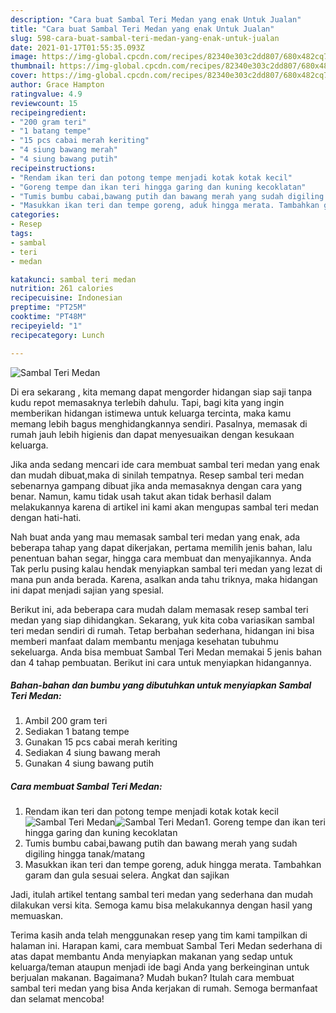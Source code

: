 ```yaml
---
description: "Cara buat Sambal Teri Medan yang enak Untuk Jualan"
title: "Cara buat Sambal Teri Medan yang enak Untuk Jualan"
slug: 598-cara-buat-sambal-teri-medan-yang-enak-untuk-jualan
date: 2021-01-17T01:55:35.093Z
image: https://img-global.cpcdn.com/recipes/82340e303c2dd807/680x482cq70/sambal-teri-medan-foto-resep-utama.jpg
thumbnail: https://img-global.cpcdn.com/recipes/82340e303c2dd807/680x482cq70/sambal-teri-medan-foto-resep-utama.jpg
cover: https://img-global.cpcdn.com/recipes/82340e303c2dd807/680x482cq70/sambal-teri-medan-foto-resep-utama.jpg
author: Grace Hampton
ratingvalue: 4.9
reviewcount: 15
recipeingredient:
- "200 gram teri"
- "1 batang tempe"
- "15 pcs cabai merah keriting"
- "4 siung bawang merah"
- "4 siung bawang putih"
recipeinstructions:
- "Rendam ikan teri dan potong tempe menjadi kotak kotak kecil"
- "Goreng tempe dan ikan teri hingga garing dan kuning kecoklatan"
- "Tumis bumbu cabai,bawang putih dan bawang merah yang sudah digiling hingga tanak/matang"
- "Masukkan ikan teri dan tempe goreng, aduk hingga merata. Tambahkan garam dan gula sesuai selera. Angkat dan sajikan"
categories:
- Resep
tags:
- sambal
- teri
- medan

katakunci: sambal teri medan 
nutrition: 261 calories
recipecuisine: Indonesian
preptime: "PT25M"
cooktime: "PT48M"
recipeyield: "1"
recipecategory: Lunch

---
```



![Sambal Teri Medan](https://img-global.cpcdn.com/recipes/82340e303c2dd807/680x482cq70/sambal-teri-medan-foto-resep-utama.jpg)

Di era  sekarang , kita memang dapat mengorder hidangan siap saji tanpa kudu repot memasaknya terlebih dahulu. Tapi, bagi kita yang ingin memberikan hidangan istimewa untuk keluarga tercinta, maka kamu memang lebih bagus menghidangkannya sendiri. Pasalnya, memasak di rumah jauh lebih higienis dan dapat menyesuaikan dengan kesukaan keluarga.

Jika anda sedang mencari ide cara membuat sambal teri medan yang enak dan mudah dibuat,maka di sinilah tempatnya. Resep sambal teri medan  sebenarnya gampang dibuat jika anda memasaknya dengan cara yang benar. Namun, kamu tidak usah takut akan tidak berhasil dalam melakukannya 
karena di artikel ini kami akan mengupas sambal teri medan dengan hati-hati.  



Nah buat anda yang mau memasak sambal teri medan yang enak, ada beberapa tahap yang dapat dikerjakan, pertama memilih jenis bahan, lalu penentuan bahan segar, hingga cara membuat dan menyajikannya. Anda Tak perlu pusing kalau hendak menyiapkan sambal teri medan yang lezat di mana pun anda berada. Karena, asalkan anda  tahu triknya, maka hidangan ini dapat menjadi sajian yang spesial.

Berikut ini, ada beberapa cara mudah dalam memasak resep sambal teri medan yang siap dihidangkan. Sekarang, yuk kita coba variasikan sambal teri medan sendiri di rumah. Tetap berbahan sederhana, hidangan ini bisa memberi manfaat dalam membantu menjaga kesehatan tubuhmu sekeluarga. Anda bisa membuat Sambal Teri Medan memakai 5 jenis bahan dan 4 tahap pembuatan. Berikut ini cara untuk menyiapkan hidangannya.

<!--inarticleads1-->

##### Bahan-bahan dan bumbu yang dibutuhkan untuk menyiapkan Sambal Teri Medan:

1. Ambil 200 gram teri
1. Sediakan 1 batang tempe
1. Gunakan 15 pcs cabai merah keriting
1. Sediakan 4 siung bawang merah
1. Gunakan 4 siung bawang putih




<!--inarticleads2-->

##### Cara membuat Sambal Teri Medan:

1. Rendam ikan teri dan potong tempe menjadi kotak kotak kecil
<img src="https://img-global.cpcdn.com/steps/80dd717d7b4e3659/160x128cq70/sambal-teri-medan-langkah-memasak-1-foto.jpg" alt="Sambal Teri Medan"><img src="https://img-global.cpcdn.com/steps/c82e6b7e388b233a/160x128cq70/sambal-teri-medan-langkah-memasak-1-foto.jpg" alt="Sambal Teri Medan">1. Goreng tempe dan ikan teri hingga garing dan kuning kecoklatan
1. Tumis bumbu cabai,bawang putih dan bawang merah yang sudah digiling hingga tanak/matang
1. Masukkan ikan teri dan tempe goreng, aduk hingga merata. Tambahkan garam dan gula sesuai selera. Angkat dan sajikan




Jadi, itulah artikel tentang  sambal teri medan  yang sederhana dan mudah dilakukan versi kita. Semoga kamu bisa melakukannya dengan hasil yang memuaskan. 

Terima kasih anda telah menggunakan resep yang tim kami tampilkan di halaman ini. Harapan kami, cara membuat  Sambal Teri Medan sederhana di atas dapat membantu Anda menyiapkan makanan yang sedap untuk keluarga/teman ataupun menjadi ide bagi Anda yang berkeinginan untuk berjualan makanan. Bagaimana? Mudah bukan? Itulah cara membuat sambal teri medan yang bisa Anda kerjakan di rumah. Semoga bermanfaat dan selamat mencoba!

